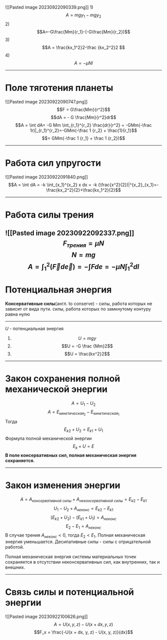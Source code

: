 ![[Pasted image 20230922090339.png]]
1) 
$$A = mgy_1 - mgy_2$$
2) $$A=-G\frac{Mm}{r_1}-(-G\frac{Mm}{r_2})$$
3) $$A = \frac{kx_1^2}2-\frac {kx_2^2}2 $$
4) $$A = - \mu N l$$

----
# Поле тяготения планеты

![[Pasted image 20230922090747.png]]
$$F = G\frac{Mm}{r^2}$$
$$dA = - G \frac{Mm}{r^2}dr$$
$$A = \int dA= -G Mm \int_{r_1}^{r_2} \frac{dr}{r^2} = -GMm(-\frac 1r)|_{r_1}^{r_2}=-GMm(-\frac 1 {r_2} + \frac{1}{r_1}$$
$$= GMm(-\frac 1 {r_1} + \frac 1 {r_2})$$

----
# Работа сил упругости
![[Pasted image 20230922091840.png]]
$$A = \int dA = -k \int_{x_1}^{x_2} x dx = -k (\frac{x^2}{2})|^{x_2}_{x_1}=-\frac{kx_2^2}{2}+\frac{kx_1^2}{2}$$

----
# Работа силы трения
![[Pasted image 20230922092337.png]]
$$F_{трения}=\mu N$$
$$N = mg$$
$$A = \int_1^2(\vec{F} d \vec{e}) = - \int F de= - \mu N \int_1^2dl$$
----
# Потенциальная энергия

**Консервативные силы**(англ. to conserve) - силы, работа которых не зависит от вида пути. силы, работа которых по замкнутому контуру равна нулю

----------
$U$ - потенциальная энергия
1) $$U = mgy$$
2) $$U = -G \frac {Mm}2$$
3) $$U = \frac{kx^2}2$$

----------
# Закон сохранения полной механической энергии
$$A = U_1 - U_2$$
$$A = E_{кинетическая_2} - E_{кинетическая_1}$$
Тогда
$$E_{k2} + U_2 = E_{k1} + U_1$$
Формула полной механической энергии
$$E_k + U = E$$
**В поле консервативных сил, полная механическая энергия сохраняется.**

-------
# Закон изменения энергии
$$A = A_{консервативной \ силы} + A_{неконсервативной \ силы} = E_{k2} - E_{k1}$$
$$U_1 - U_2 + A_{неконс} = E_{k2} - E_{k1}$$
$$(E_{k2} + U_2) - (E_{k1} + U_1) = A_{неконс}$$
$$E_2 - E_1 = A_{неконс}$$
В случае трения $A_{неконс} < 0$, тогда $E_2 < E_1$. Полная механическая энергия уменьшается.
Десипативные силы - силы с отрицательной работой.

Полная механическая энергия системы материальных точек сохраняется в отсутствии неконсервативных сил, как внутренних, так и внешних.

-----------
# Связь силы и потенциальной энергии
![[Pasted image 20230922100626.png]]
$$A=U(x, y, z) - U(x + dx, y, z)$$
$$F_x = \frac{-U(x + dx, y, z) - U(x, y, z)}{dx}$$